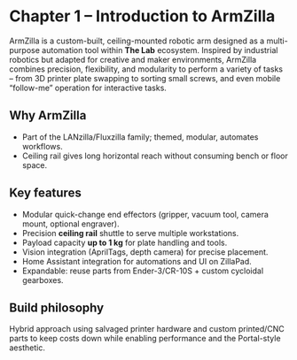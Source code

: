 # Chapter 1 – Introduction to ArmZilla

ArmZilla is a custom-built, ceiling-mounted robotic arm designed as a multi-purpose automation tool within **The Lab** ecosystem. Inspired by industrial robotics but adapted for creative and maker environments, ArmZilla combines precision, flexibility, and modularity to perform a variety of tasks – from 3D printer plate swapping to sorting small screws, and even mobile “follow-me” operation for interactive tasks.

## Why ArmZilla
- Part of the LANzilla/Fluxzilla family; themed, modular, automates workflows.
- Ceiling rail gives long horizontal reach without consuming bench or floor space.

## Key features
- Modular quick-change end effectors (gripper, vacuum tool, camera mount, optional engraver).
- Precision **ceiling rail** shuttle to serve multiple workstations.
- Payload capacity **up to 1 kg** for plate handling and tools.
- Vision integration (AprilTags, depth camera) for precise placement.
- Home Assistant integration for automations and UI on ZillaPad.
- Expandable: reuse parts from Ender-3/CR-10S + custom cycloidal gearboxes.

## Build philosophy
Hybrid approach using salvaged printer hardware and custom printed/CNC parts to keep costs down while enabling performance and the Portal-style aesthetic.
